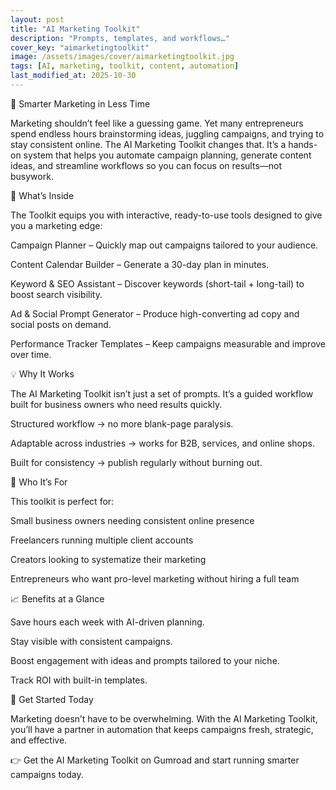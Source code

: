 ```yaml
---
layout: post
title: "AI Marketing Toolkit"
description: "Prompts, templates, and workflows…"
cover_key: "aimarketingtoolkit"
image: /assets/images/cover/aimarketingtoolkit.jpg
tags: [AI, marketing, toolkit, content, automation]
last_modified_at: 2025-10-30
---
```


📢 Smarter Marketing in Less Time

Marketing shouldn’t feel like a guessing game. Yet many entrepreneurs spend endless hours brainstorming ideas, juggling campaigns, and trying to stay consistent online. The AI Marketing Toolkit changes that. It’s a hands-on system that helps you automate campaign planning, generate content ideas, and streamline workflows so you can focus on results—not busywork.

🎯 What’s Inside

The Toolkit equips you with interactive, ready-to-use tools designed to give you a marketing edge:

Campaign Planner – Quickly map out campaigns tailored to your audience.

Content Calendar Builder – Generate a 30-day plan in minutes.

Keyword & SEO Assistant – Discover keywords (short-tail + long-tail) to boost search visibility.

Ad & Social Prompt Generator – Produce high-converting ad copy and social posts on demand.

Performance Tracker Templates – Keep campaigns measurable and improve over time.

💡 Why It Works

The AI Marketing Toolkit isn’t just a set of prompts. It’s a guided workflow built for business owners who need results quickly.

Structured workflow → no more blank-page paralysis.

Adaptable across industries → works for B2B, services, and online shops.

Built for consistency → publish regularly without burning out.

🚀 Who It’s For

This toolkit is perfect for:

Small business owners needing consistent online presence

Freelancers running multiple client accounts

Creators looking to systematize their marketing

Entrepreneurs who want pro-level marketing without hiring a full team

📈 Benefits at a Glance

Save hours each week with AI-driven planning.

Stay visible with consistent campaigns.

Boost engagement with ideas and prompts tailored to your niche.

Track ROI with built-in templates.

🔗 Get Started Today

Marketing doesn’t have to be overwhelming. With the AI Marketing Toolkit, you’ll have a partner in automation that keeps campaigns fresh, strategic, and effective.

👉 Get the AI Marketing Toolkit on Gumroad
 and start running smarter campaigns today.
